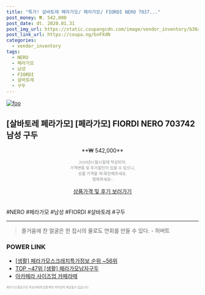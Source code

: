 ```yaml
--- 
title: "특가! 살바토레 페라가모/ 페라가모/ FIORDI NERO 7037..." 
post_money: ₩. 542,000 
post_date: dt. 2020.01.31 
post_img_url: https://static.coupangcdn.com/image/vendor_inventory/b36a/61471e997f7444eeab5a17cd24b26d75e09283c8227756b4311903b4e65c.jpg 
post_link_url: https://coupa.ng/bnFXdN 
categories: 
  - vendor_inventory 
tags: 
  - NERO 
  - 페라가모 
  - 남성 
  - FIORDI 
  - 살바토레 
  - 구두 
--- 
```

[![foo](https://static.coupangcdn.com/image/vendor_inventory/b36a/61471e997f7444eeab5a17cd24b26d75e09283c8227756b4311903b4e65c.jpg)](https://coupa.ng/bnFXdN) 

## [살바토레 페라가모] [페라가모] FIORDI NERO 703742 남성 구두 
<p style="text-align: center;">**₩ 542,000**</p> 
<p style="text-align: center;"><span style="color: #898c8f; font-family: Georgia,Times,serif; font-size: 0.75em;">2020년01월31일에 작성되어, <br>가격변동 및 추가할인이 있을 수 있으니,<br> 상품 가격을 꼭!확인해주세요.<br>행복하세요~</span> 
</p>	 
<div markdown="0" style="text-align: center;"><a href="https://coupa.ng/bnFXdN" class="btn btn--success">상품가격 및 후기 보러가기</a></div> 
<br><br> 
  #NERO #페라가모 #남성 #FIORDI #살바토레 #구두 
<hr> 

> 즐거움에 찬 얼굴은 한 접시의 물로도 연회를 만들 수 있다. - 허버트 


### POWER LINK

* <a href="https://blog.naver.com/fasyy4321/221773255238" target="_blank"> [생활] 페라가모스크래치특가정보 순위 ~56위</a>
* <a href="https://blog.naver.com/an0733/221790817851" target="_blank"> TOP ~47위 [생활] 페라가모남자구두</a>
* <a href="https://blog.naver.com/santokki14/221778139200" target="_blank">아카페라 사이즈업 카페라떼</a>

<span style="color: #898c8f; font-family: Georgia,Times,serif; font-size: 0.55em;">파트너스활동으로 작성자에게 일정액의 커미션이 제공될수 있습니다.</span> 
